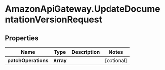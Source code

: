 # AmazonApiGateway.UpdateDocumentationVersionRequest

## Properties

Name | Type | Description | Notes
------------ | ------------- | ------------- | -------------
**patchOperations** | **Array** |  | [optional] 


